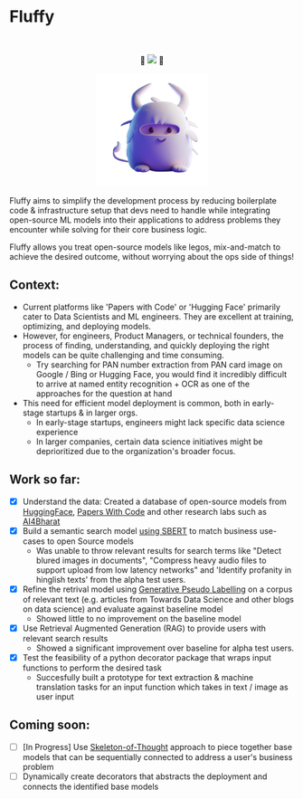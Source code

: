 # Fluffy
![]()
<p align="center">🚧  <img src="https://img.shields.io/badge/under%20construction-FF8C00" /></a>  🚧</p>

<p align="center"><img src="https://github.com/AvinaashAnandK/fluffy/blob/main/Fluffy_wb.png" width="200" height="200" /></p>

Fluffy aims to simplify the development process by reducing boilerplate code & infrastructure setup that devs need to handle while integrating open-source ML models into their applications to address problems they encounter while solving for their core business logic. 

Fluffy allows you treat open-source models like legos, mix-and-match to achieve the desired outcome, without worrying about the ops side of things!

## Context:
- Current platforms like 'Papers with Code' or 'Hugging Face' primarily cater to Data Scientists and ML engineers. They are excellent at training, optimizing, and deploying models. 
- However, for engineers, Product Managers, or technical founders, the process of finding, understanding, and quickly deploying the right models can be quite challenging and time consuming.
    + Try searching for PAN number extraction from PAN card image on Google / Bing or Hugging Face, you would find it incredibly difficult to arrive at named entity recognition + OCR as one of the approaches for the question at hand
- This need for efficient model deployment is common, both in early-stage startups & in larger orgs.
    + In early-stage startups, engineers might lack specific data science experience
    + In larger companies, certain data science initiatives might be deprioritized due to the organization's broader focus.

## Work so far:

- [X] Understand the data: Created a database of open-source models from [HuggingFace](https://huggingface.co/), [Papers With Code](https://paperswithcode.com/) and other research labs such as [AI4Bharat](https://github.com/AI4Bharat)
- [X] Build a semantic search model [using SBERT](https://www.sbert.net/) to match business use-cases to open Source models
    + Was unable to throw relevant results for search terms like "Detect blured images in documents", "Compress heavy audio files to support upload from low latency networks" and 'Identify profanity in hinglish texts' from the alpha test users. 
- [X] Refine the retrival model using [Generative Pseudo Labelling](https://github.com/AvinaashAnandK/GPL-Walkthrough) on a corpus of relevant text (e.g. articles from Towards Data Science and other blogs on data science) and evaluate against baseline model
    + Showed little to no improvement on the baseline model
- [X] Use Retrieval Augmented Generation (RAG) to provide users with relevant search results
    + Showed a significant improvement over baseline for alpha test users.
- [X] Test the feasibility of a python decorator package that wraps input functions to perform the desired task
    + Succesfully built a prototype for text extraction & machine translation tasks for an input function which takes in text / image as user input

## Coming soon:
- [ ] [In Progress] Use [Skeleton-of-Thought](https://arxiv.org/abs/2307.15337) approach to piece together base models that can be sequentially connected to address a user's business problem
- [ ] Dynamically create decorators that abstracts the deployment and connects the identified base models 
